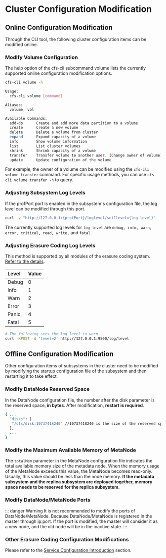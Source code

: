 # Cluster Configuration Modification

## Online Configuration Modification
Through the CLI tool, the following cluster configuration items can be modified online.

### Modify Volume Configuration
The help option of the cfs-cli subcommand volume lists the currently supported online configuration modification options.

```bash
cfs-cli volume -h

Usage:
  cfs-cli volume [command]

Aliases:
  volume, vol

Available Commands:
  add-dp      Create and add more data partition to a volume
  create      Create a new volume
  delete      Delete a volume from cluster
  expand      Expand capacity of a volume
  info        Show volume information
  list        List cluster volumes
  shrink      Shrink capacity of a volume
  transfer    Transfer volume to another user. (Change owner of volume)
  update      Update configuration of the volume
```

For example, the owner of a volume can be modified using the `cfs-cli volume transfer` command. For specific usage methods, you can use `cfs-cli volume transfer -h` to query.

### Adjusting Subsystem Log Levels
If the profPort port is enabled in the subsystem's configuration file, the log level can be modified through this port.
```bash
curl -v "http://127.0.0.1:{profPort}/loglevel/set?level={log-level}"
```
The currently supported log levels for `log-level` are `debug, info, warn, error, critical, read, write,` and `fatal`.

### Adjusting Erasure Coding Log Levels

This method is supported by all modules of the erasure coding system. [Refer to the details](../admin-api/blobstore/base.md).

| Level | Value |
|:-------|:-------|
| Debug | 0     |
| Info  | 1     |
| Warn  | 2     |
| Error | 3     |
| Panic | 4     |
| Fatal | 5     |

```bash
# The following sets the log level to warn
curl -XPOST -d 'level=2' http://127.0.0.1:9500/log/level
```

## Offline Configuration Modification
Other configuration items of subsystems in the cluster need to be modified by modifying the startup configuration file of the subsystem and then restarting it to take effect.

### Modify DataNode Reserved Space
In the DataNode configuration file, the number after the disk parameter is the reserved space, **in bytes**. After modification, **restart is required**.
```bash
{ ...
  "disks": [
   "/cfs/disk:10737418240" //10737418240 is the size of the reserved space
  ],
  ...
}
```

### Modify the Maximum Available Memory of MetaNode
The `totalMem` parameter in the MetaNode configuration file indicates the total available memory size of the metadata node. When the memory usage of the MetaNode exceeds this value, the MetaNode becomes read-only. Usually, this value should be less than the node memory. **If the metadata subsystem and the replica subsystem are deployed together, memory space needs to be reserved for the replica subsystem.**

### Modify DataNode/MetaNode Ports

::: danger Warning
It is not recommended to modify the ports of DataNode/MetaNode. Because DataNode/MetaNode is registered in the master through ip:port. If the port is modified, the master will consider it as a new node, and the old node will be in the inactive state.
:::

### Other Erasure Coding Configuration Modifications

Please refer to the [Service Configuration Introduction](blobstore/base.md) section.